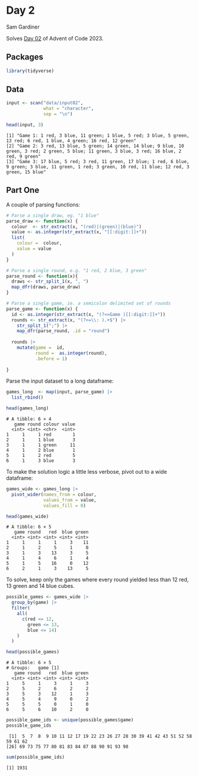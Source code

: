 # Day 2
Sam Gardiner

Solves [Day 02](https://adventofcode.com/2023/day/2) of Advent of Code
2023.

## Packages

``` r
library(tidyverse)
```

## Data

``` r
input <- scan("data/input02",
              what = "character",
              sep = "\n")

head(input, 3)
```

    [1] "Game 1: 1 red, 3 blue, 11 green; 1 blue, 5 red; 3 blue, 5 green, 13 red; 6 red, 1 blue, 4 green; 16 red, 12 green"                                    
    [2] "Game 2: 3 red, 13 blue, 5 green; 14 green, 14 blue; 9 blue, 10 green, 3 red; 2 green, 5 blue; 11 green, 3 blue, 3 red; 16 blue, 2 red, 9 green"       
    [3] "Game 3: 17 blue, 5 red; 3 red, 11 green, 17 blue; 1 red, 6 blue, 9 green; 3 blue, 11 green, 1 red; 3 green, 10 red, 11 blue; 12 red, 3 green, 15 blue"

## Part One

A couple of parsing functions:

``` r
# Parse a single draw, eg. "1 blue"
parse_draw <- function(x) {
  colour  <- str_extract(x, "(red)|(green)|(blue)")
  value <- as.integer(str_extract(x, "[[:digit:]]+"))
  list(
    colour =  colour,
    value = value
  )
}

# Parse a single round, e.g. "1 red, 2 blue, 3 green"
parse_round <- function(x){
  draws <- str_split_1(x, ", ")
  map_dfr(draws, parse_draw)
}

# Parse a single game, ie. a semicolon delimited set of rounds
parse_game <- function(x) {
  id <- as.integer(str_extract(x, "(?<=Game )[[:digit:]]+"))
  rounds <- str_extract(x, "(?<=\\: ).+$") |>
    str_split_1(";") |>
    map_dfr(parse_round, .id = "round")
  
  rounds |>
    mutate(game =  id,
           round =  as.integer(round),
           .before = 1)
  
}
```

Parse the input dataset to a long dataframe:

``` r
games_long  <- map(input, parse_game) |>
  list_rbind()

head(games_long)
```

    # A tibble: 6 × 4
       game round colour value
      <int> <int> <chr>  <int>
    1     1     1 red        1
    2     1     1 blue       3
    3     1     1 green     11
    4     1     2 blue       1
    5     1     2 red        5
    6     1     3 blue       3

To make the solution logic a little less verbose, pivot out to a wide
dataframe:

``` r
games_wide <- games_long |>
  pivot_wider(names_from = colour,
              values_from = value,
              values_fill = 0)

head(games_wide)
```

    # A tibble: 6 × 5
       game round   red  blue green
      <int> <int> <int> <int> <int>
    1     1     1     1     3    11
    2     1     2     5     1     0
    3     1     3    13     3     5
    4     1     4     6     1     4
    5     1     5    16     0    12
    6     2     1     3    13     5

To solve, keep only the games where every round yielded less than 12
red, 13 green and 14 blue cubes.

``` r
possible_games <- games_wide |>
  group_by(game) |>
  filter(
    all(
      c(red <= 12,
        green <= 13,
        blue <= 14)
    )
  )

head(possible_games)
```

    # A tibble: 6 × 5
    # Groups:   game [1]
       game round   red  blue green
      <int> <int> <int> <int> <int>
    1     5     1     3     1     3
    2     5     2     6     2     2
    3     5     3    12     1     3
    4     5     4     9     0     2
    5     5     5     0     1     0
    6     5     6    10     2     0

``` r
possible_game_ids <- unique(possible_games$game)
possible_game_ids
```

     [1]  5  7  8  9 10 11 12 17 19 22 23 26 27 28 30 39 41 42 43 51 52 58 59 61 62
    [26] 69 73 75 77 80 81 83 84 87 88 90 91 93 98

``` r
sum(possible_game_ids)
```

    [1] 1931
